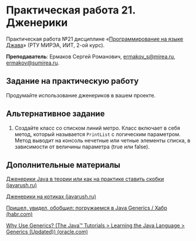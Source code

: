 # Практическая работа 21. Дженерики
Практическая работа №21 дисциплине «[Программирование на языке Джава](https://online-edu.mirea.ru/course/view.php?id=4053)» (РТУ МИРЭА, ИИТ, 2-ой курс).

**Преподаватель**: Ермаков Сергей Романович, ermakov_s@mirea.ru, ermakov@sumirea.ru.

## Задание на практическую работу

Продумайте использование дженериков в вашем проекте.

## Альтернативное задание

1. Создайте класс со списком линий метро. Класс включает в себя метод, который называется `PrintList` с логическим параметром. Метод выводит на консоль нечетные или четные элементы списка, в зависимости от величины параметра (true или false).

## Дополнительные материалы

[Дженерики Java в теории или как на практике ставить скобки (javarush.ru)](https://javarush.ru/groups/posts/2004-teorija-dzhenerikov-v-java-ili-gde-na-praktike-stavitjh-skobki)

[Дженерики на котиках (javarush.ru)](https://javarush.ru/groups/posts/2310-dzheneriki-na-kotikakh)

[Пришел, увидел, обобщил: погружаемся в Java Generics / Хабр (habr.com)](https://habr.com/ru/company/sberbank/blog/416413/)

[Why Use Generics? (The Java™ Tutorials > Learning the Java Language > Generics (Updated)) (oracle.com)](https://docs.oracle.com/javase/tutorial/java/generics/why.html)

